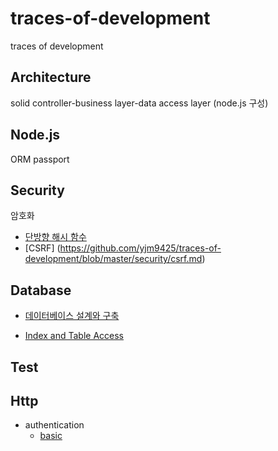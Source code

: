 # traces-of-development

traces of development

## Architecture

solid
controller-business layer-data access layer (node.js 구성)

## Node.js

ORM
passport

## Security

암호화

- [단방향 해시 함수](https://github.com/yjm9425/traces-of-development/blob/master/security/hashFunction.md)
- [CSRF] (https://github.com/yjm9425/traces-of-development/blob/master/security/csrf.md)

## Database

- [데이터베이스 설계와 구축](https://velog.io/@yjm9425/%EB%82%B4%EC%9A%A9%EC%A0%95%EB%A6%AC-%EC%95%84%EB%8A%94-%EB%A7%8C%ED%81%BC-%EB%B3%B4%EC%9D%B4%EB%8A%94-%EB%8D%B0%EC%9D%B4%ED%84%B0%EB%B2%A0%EC%9D%B4%EC%8A%A4-%EC%84%A4%EA%B3%84%EC%99%80-%EA%B5%AC%EC%B6%95)

- [Index and Table Access](https://github.com/yjm9425/traces-of-development/blob/master/database/queryExplain.md)

## Test

## Http

- authentication
  - [basic](https://healthy-dev.tistory.com/33)

